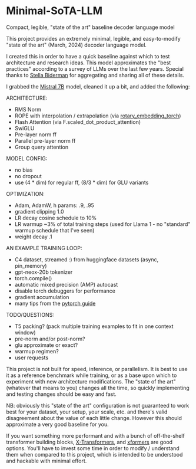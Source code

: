 # Minimal-SoTA-LLM
Compact, legible, "state of the art" baseline decoder language model 


This project provides an extremely minimal, legible, and easy-to-modify "state of the art" (March, 2024) decoder language model.

I created this in order to have a quick baseline against which to test architecture and research ideas. This model approximates the "best practices" according to a survey of LLMs over the last few years. Special thanks to [Stella Biderman](https://twitter.com/BlancheMinerva/status/1740365334467756267) for aggregating and sharing all of these details.

I grabbed the [Mistral 7B](https://github.com/mistralai/mistral-src) model, cleaned it up a bit, and added the following:

ARCHITECTURE:
- RMS Norm
- ROPE with interpolation / extrapolation (via [rotary_embedding_torch](https://github.com/lucidrains/rotary-embedding-torch))
- Flash Attention (via F.scaled_dot_product_attention)
- SwiGLU
- Pre-layer norm ff
- Parallel pre-layer norm ff
- Group query attention

MODEL CONFIG:
- no bias
- no dropout
- use (4 \* dim) for regular ff, (8/3 \* dim) for GLU variants

OPTIMIZATION:
- Adam, AdamW, h params: .9, .95
- gradient clipping 1.0
- LR decay cosine schedule to 10%
- LR warmup ~3% of total training steps (used for Llama 1 -  no "standard" warmup schedule that I've seen)
- weight decay .1

AN EXAMPLE TRAINING LOOP:
- C4 dataset, streamed :) from huggingface datasets (async, pin_memory)
- gpt-neox-20b tokenizer
- torch.compile()
- automatic mixed precision (AMP) autocast
- disable torch debuggers for performance
- gradient accumulation
- many tips from the [pytorch guide](https://pytorch.org/tutorials/recipes/recipes/tuning_guide.html)


TODO/QUESTIONS:
- T5 packing? (pack multiple training examples to fit in one context window)
- pre-norm and/or post-norm?
- glu approximate or exact?
- warmup regimen?
- user requests



This project is not built for speed, inference, or parallelism. It is best to use it as a reference benchmark while training, or as a base upon which to experiment with new architecture modifications. The "state of the art" (whatever that means to you) changes all the time, so quickly implementing and testing changes should be easy and fast.

NB: obviously this "state of the art" configuration is not guaranteed to work best for your dataset, your setup, your scale, etc. and there's valid disagreement about the value of each little change. However this should approximate a very good baseline for you. 

If you want something more performant and with a bunch of off-the-shelf transformer building blocks, [X-Transformers](https://github.com/lucidrains/x-transformers), and [xformers](https://github.com/facebookresearch/xformers) are good options. You'll have to invest some time in order to modify / understand them when compared to this project, which is intended to be understood and hackable with minimal effort.



